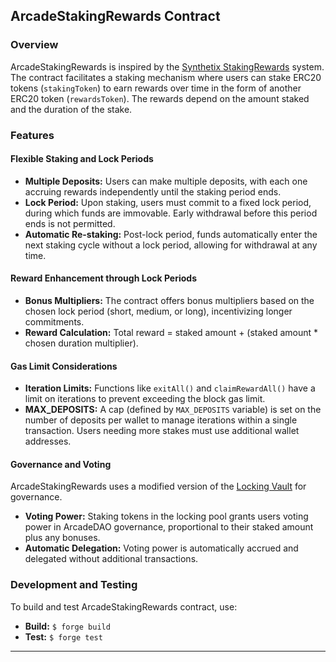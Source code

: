 ## ArcadeStakingRewards Contract

### Overview

ArcadeStakingRewards is inspired by the [Synthetix StakingRewards](https://github.com/Synthetixio/synthetix/blob/develop/contracts/StakingRewards.sol) system. The contract facilitates a staking mechanism where users can stake ERC20 tokens (`stakingToken`) to earn rewards over time in the form of another ERC20 token (`rewardsToken`). The rewards depend on the amount staked and the duration of the stake.

### Features

#### Flexible Staking and Lock Periods

- **Multiple Deposits:** Users can make multiple deposits, with each one accruing rewards independently until the staking period ends.
- **Lock Period:** Upon staking, users must commit to a fixed lock period, during which funds are immovable. Early withdrawal before this period ends is not permitted.
- **Automatic Re-staking:** Post-lock period, funds automatically enter the next staking cycle without a lock period, allowing for withdrawal at any time.

#### Reward Enhancement through Lock Periods

- **Bonus Multipliers:** The contract offers bonus multipliers based on the chosen lock period (short, medium, or long), incentivizing longer commitments.
- **Reward Calculation:** Total reward = staked amount + (staked amount * chosen duration multiplier).

#### Gas Limit Considerations

- **Iteration Limits:** Functions like `exitAll()` and `claimRewardAll()` have a limit on iterations to prevent exceeding the block gas limit.
- **MAX_DEPOSITS:** A cap (defined by `MAX_DEPOSITS` variable) is set on the number of deposits per wallet to manage iterations within a single transaction. Users needing more stakes must use additional wallet addresses.

#### Governance and Voting

ArcadeStakingRewards uses a modified version of the [Locking Vault](https://etherscan.io/address/0x7a58784063D41cb78FBd30d271F047F0b9156d6e#code) for governance.

- **Voting Power:** Staking tokens in the locking pool grants users voting power in ArcadeDAO governance, proportional to their staked amount plus any bonuses.
- **Automatic Delegation:** Voting power is automatically accrued and delegated without additional transactions.

### Development and Testing

To build and test ArcadeStakingRewards contract, use:

- **Build:** `$ forge build`
- **Test:** `$ forge test`

---